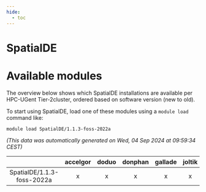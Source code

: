 ```yaml
---
hide:
  - toc
---
```


SpatialDE
=========

# Available modules


The overview below shows which SpatialDE installations are available per HPC-UGent Tier-2cluster, ordered based on software version (new to old).

To start using SpatialDE, load one of these modules using a `module load` command like:

```shell
module load SpatialDE/1.1.3-foss-2022a
```

*(This data was automatically generated on Wed, 04 Sep 2024 at 09:59:34 CEST)*  

| |accelgor|doduo|donphan|gallade|joltik|shinx|skitty|
| :---: | :---: | :---: | :---: | :---: | :---: | :---: | :---: |
|SpatialDE/1.1.3-foss-2022a|x|x|x|x|x|-|x|
